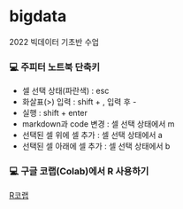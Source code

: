 # bigdata
2022 빅데이터 기초반 수업

### 💻 주피터 노트북 단축키
- 셀 선택 상태(파란색) : esc
- 화살표(>) 입력 : shift + , 입력 후 - 
- 실행 : shift + enter
- markdown과 code 변경 : 셀 선택 상태에서 m
- 선택된 셀 위에 셀 추가 : 셀 선택 상태에서 a
- 선택된 셀 아래에 셀 추가 : 셀 선택 상태에서 b

### 💻 구글 코랩(Colab)에서 R 사용하기
[R코랩](https://colab.research.google.com/notebook#language=r)
